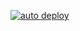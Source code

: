 [![auto deploy](https://github.com/Kayleh/kayleh.github.io2/actions/workflows/auto-deploy.yml/badge.svg)](https://github.com/Kayleh/kayleh.github.io2/actions/workflows/auto-deploy.yml)
